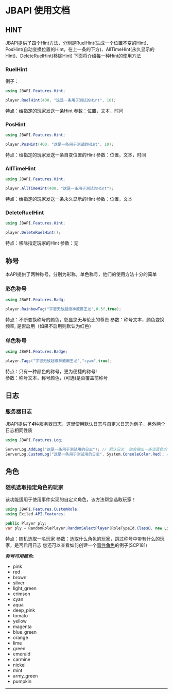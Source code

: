#  JBAPI 使用文档

## HINT
  JBAPI提供了四个Hint方法，分别是RuelHint(生成一个位置不变的Hint)、PosHint(自动变换位置的Hint，在上一条的下方)、AllTimeHint(永久显示的Hint)、DeleteRuelHint(移除Hint)
  下面将介绍每一种Hint的使用方法
### RuelHint
例子：
``` csharp
using JBAPI.Features.Hint;

player.RuelHint(400, "这是一条用于测试的Hint", 10);
```
特点：给指定的玩家发送一条Hint
参数：位置，文本，时间

### PosHint
``` csharp
using JBAPI.Features.Hint;

player.PosHint(400, "这是一条用于测试的Hint", 10);
```
特点：给指定的玩家发送一条自变位置的Hint
参数：位置，文本，时间

### AllTimeHint
``` csharp
using JBAPI.Features.Hint;

player.AllTimeHint(400, "这是一条用于测试的Hint");
```
特点：给指定的玩家发送一条永久显示的Hint
参数：位置，文本

### DeleteRuelHint
``` csharp
using JBAPI.Features.Hint;

player.DeleteRuelHint();
```
特点：移除指定玩家的Hint
参数：无

## 称号
本API提供了两种称号，分别为彩称，单色称号，他们的使用方法十分的简单

### 彩色称号
``` csharp
using JBAPI.Features.Badg;

player.RainbowTag("宇宙无敌超级神威霸王龙",0.5f,true);
```
特点：不断变换称号的颜色，彰显您无与伦比的尊贵
参数：称号文本，颜色变换频率, 是否启用（如果不启用则默认为红色）

### 单色称号
``` csharp
using JBAPI.Features.Badge;

player.Tags("宇宙无敌超级神威霸王龙","cyam",true);
```
特点：只有一种颜色的称号，更为便捷的称号!  
参数：称号文本，称号颜色，(可选)是否覆盖前称号

## 日志
### 服务器日志
JBAPI提供了***4***种服务器日志，这里使用默认日志与自定义日志为例子，另外两个日志相同性质
``` csharp
using JBAPI.Features.Log;

ServerLog.AddLog("这是一条用于测试用的日志"); // 默认日志  他会输出一条淡蓝色的日志
ServerLog.CustomLog("这是一条用于测试用的日志", System.ConsoleColor.Red); // 自定义颜色日志  他会输出一条指定颜色（示例为红色）的日志
```

## 角色
### 随机选取指定角色的玩家
该功能适用于使用事件实现的自定义角色，该方法帮您选取玩家！
``` csharp
using JBAPI.Features.CustomRole;
using Exiled.API.Features;

public Player ply;
var ply = RandomRolePlayer.RandomSelectPlayer(RoleTypeId.ClassD, new List<string> { "SCP181", "SCP457" }, true); // 随机选取角色为D级人员的玩家，同时跳过称号为SCP181和SCP457的玩家，允许发送日志
```
特点：随机选取一名玩家
参数：选取什么角色的玩家，跳过称号中带有什么的玩家，是否启用日志
您还可以查看如何创建一个[事件角色](https://github.com/Carl-Frellett/JBAPI/blob/main/%E4%BA%8B%E4%BB%B6%E8%A7%92%E8%89%B2%E4%BE%8B%E5%AD%90.cs)的例子(SCP181)

***称号可用颜色:***
* pink
* red
* brown
* silver
* light_green
* crimson
* cyan
* aqua
* deep_pink
* tomato
* yellow
* magenta
* blue_green
* orange
* lime
* green
* emerald
* carmine
* nickel
* mint
* army_green
* pumpkin
--------------------
